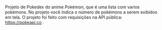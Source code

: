 Projeto de Pokedex do anime Pokémon, que é uma lista com varios pokémons.
No projeto você indica o número de pokémons a serem exibidos em tela.
O projeto foi feito com requisições na API pública: https://pokeapi.co .
